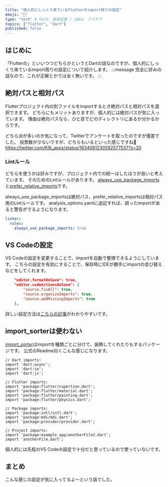 ```yaml
---
title: "個人的にしっくり来ているFlutterのimport周りの設定"
emoji: "👾"
type: "tech" # tech: 技術記事 / idea: アイデア
topics: ["flutter", "dart"]
published: false
---
```

## はじめに
「Flutterの」といいつつどちらかというとDartの話なのですが、個人的にしっくり来ているimport周りの設定について紹介します。
:::message
完全に好みの話なので、これが正解とかでは全く無いです。
:::

## 絶対パスと相対パス
Flutterプロジェクト内の別ファイルをimportするとき絶対パスと相対パスを選択できます。
どちらにもメリットありますが、個人的には絶対パスが気に入っています。
理由は絶対パスなら、ひと目でどのディレクトリにあるか分かるからです。

どちら派が多いのか気になって、Twitterでアンケートを取ったのですが僅差でした。
投票数が少ないですが、どちらもいるといった感じですね👀
https://twitter.com/K9i_apps/status/1634081230592577537?s=20

### Lintルール
どちらを使うかは好みですが、プロジェクト内での統一はしたほうが良いと考えています。
そのためのLintルールがあります。
[always_use_package_imports](https://dart-lang.github.io/linter/lints/always_use_package_imports.html)と[prefer_relative_imports](https://dart-lang.github.io/linter/lints/prefer_relative_imports.html)です。

always_use_package_importsは絶対パス、prefer_relative_importsは相対パス用のLintルールです。
analysis_options.yamlに追記すれば、誤ったimportがあると警告がでるようになります。
```yaml:analysis_options.yaml
linter:
  rules:
    always_use_package_imports: true
```

## VS Codeの設定
VS Codeの設定を変更することで、importを自動で整理できるようにしています。
こちらの設定を有効にすることで、保存時にIDEが勝手にimportの並び替えなどをしてくれます。

```json:settings.json
    "editor.formatOnSave": true,
    "editor.codeActionsOnSave": {
        "source.fixAll": true,
        "source.organizeImports": true,
        "source.addMissingImports": true
    },
```

詳しい設定方法は[こちらの記事](https://zenn.dev/inari_sushio/articles/0f4c606c8340ee#%E3%83%95%E3%82%A1%E3%82%A4%E3%83%AB%E4%BF%9D%E5%AD%98%E6%99%82%E3%81%AE%E8%87%AA%E5%8B%95%E3%82%A2%E3%82%AF%E3%82%B7%E3%83%A7%E3%83%B3%E3%82%92%E8%BF%BD%E5%8A%A0%E3%81%99%E3%82%8B)がわかりやすいです。


## import_sorterは使わない
[import_sorter](https://pub.dev/packages/import_sorter)はimportを種類ごとに分けて、装飾してくれたりもするパッケージです。
公式のReadme曰くこんな感じになります。
```dart:import_sorter適用例
// Dart imports:
import 'dart:async';
import 'dart:io';
import 'dart:js';

// Flutter imports:
import 'package:flutter/cupertino.dart';
import 'package:flutter/material.dart';
import 'package:flutter/painting.dart';
import 'package:flutter/physics.dart';

// Package imports:
import 'package:intl/intl.dart';
import 'package:mdi/mdi.dart';
import 'package:provider/provider.dart';

// Project imports:
import 'package:example_app/anotherFile2.dart';
import 'anotherFile.dart';
```

個人的には先程のVS Codeの設定で十分だと思っているので使っていないです。

## まとめ
こんな感じの設定が気に入ってるよ〜という話でした。